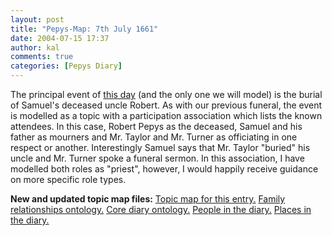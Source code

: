 ```yaml
---
layout: post
title: "Pepys-Map: 7th July 1661"
date: 2004-07-15 17:37
author: kal
comments: true
categories: [Pepys Diary]
---
```

The principal event of <a href="http://www.pepysdiary.com/archive/1661/07/07/index.php">this day</a> (and the only one we will model) is the burial of Samuel's deceased uncle Robert. As with our previous funeral, the event is modelled as a topic with a participation association which lists the known attendees. In this case, Robert Pepys as the deceased, Samuel and his father as mourners and Mr. Taylor and Mr. Turner as officiating in one respect or another. Interestingly Samuel says that Mr. Taylor "buried" his uncle and Mr. Turner spoke a funeral sermon. In this association, I have modelled both roles as "priest", however, I would happily receive guidance on more specific role types.

<!--more-->
<b>New and updated topic map files:</b>
<a href="http://www.techquila.com/blog/archives/16610707.ltm">Topic map for this entry.</a>
<a href="http://www.techquila.com/blog/archives/family-relationships-ontology.ltm">Family relationships ontology.</a>
<a href="http://www.techquila.com/blog/archives/pepys-diary-ontology.ltm">Core diary ontology.</a>
<a href="http://www.techquila.com/blog/archives/pepys-diary-people.ltm">People in the diary.</a>
<a href="http://www.techquila.com/blog/archives/pepys-diary-places.ltm">Places in the diary.</a>

